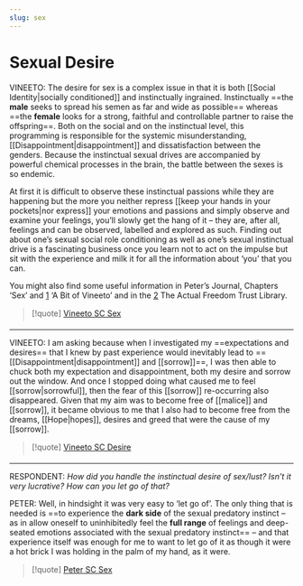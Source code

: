 ```yaml
---
slug: sex
---
```


# Sexual Desire

VINEETO: The desire for sex is a complex issue in that it is both [[Social Identity|socially conditioned]] and instinctually ingrained. Instinctually ==the **male** seeks to spread his semen as far and wide as possible== whereas ==the **female** looks for a strong, faithful and controllable partner to raise the offspring==. Both on the social and on the instinctual level, this programming is responsible for the systemic misunderstanding, [[Disappointment|disappointment]] and dissatisfaction between the genders. Because the instinctual sexual drives are accompanied by powerful chemical processes in the brain, the battle between the sexes is so endemic.

At first it is difficult to observe these instinctual passions while they are happening but the more you neither repress [[keep your hands in your pockets|nor express]] your emotions and passions and simply observe and examine your feelings, you’ll slowly get the hang of it – they are, after all, feelings and can be observed, labelled and explored as such. Finding out about one’s sexual social role conditioning as well as one’s sexual instinctual drive is a fascinating business once you learn not to act on the impulse but sit with the experience and milk it for all the information about ‘you’ that you can.

You might also find some useful information in Peter’s Journal, Chapters ‘Sex’ and [1](http://actualfreedom.com.au/actualism/vineeto/vineeto.htm#sex) ‘A Bit of Vineeto’ and in the [2](http://actualfreedom.com.au/library/topics/sex.htm) The Actual Freedom Trust Library.

> [!quote] [Vineeto  SC Sex](http://actualfreedom.com.au/actualism/vineeto/selected-correspondence/corr-sex.htm)
---


VINEETO: I am asking because when I investigated my ==expectations and desires== that I knew by past experience would inevitably lead to ==[[Disappointment|disappointment]] and [[sorrow]]==, I was then able to chuck both my expectation and disappointment, both my desire and sorrow out the window. And once I stopped doing what caused me to feel [[sorrow|sorrowful]], then the fear of this [[sorrow]] re-occurring also disappeared. Given that my aim was to become free of [[malice]] and [[sorrow]], it became obvious to me that I also had to become free from the dreams, [[Hope|hopes]], desires and greed that were the cause of my [[sorrow]].

> [!quote] [Vineeto  SC Desire](http://actualfreedom.com.au/actualism/vineeto/selected-correspondence/corr-desire.htm)
---

RESPONDENT: _How did you handle the instinctual desire of sex/lust? Isn’t it very lucrative? How can you let go of that?_

PETER: Well, in hindsight it was very easy to ‘let go of’. The only thing that is needed is ==to experience the **dark side** of the sexual predatory instinct – as in allow oneself to uninhibitedly feel the **full range** of feelings and deep-seated emotions associated with the sexual predatory instinct== – and that experience itself was enough for me to want to let go of it as though it were a hot brick I was holding in the palm of my hand, as it were.

> [!quote] [Peter  SC Sex](http://www.actualfreedom.com.au/actualism/peter/selected-correspondence/corr-sex.htm)